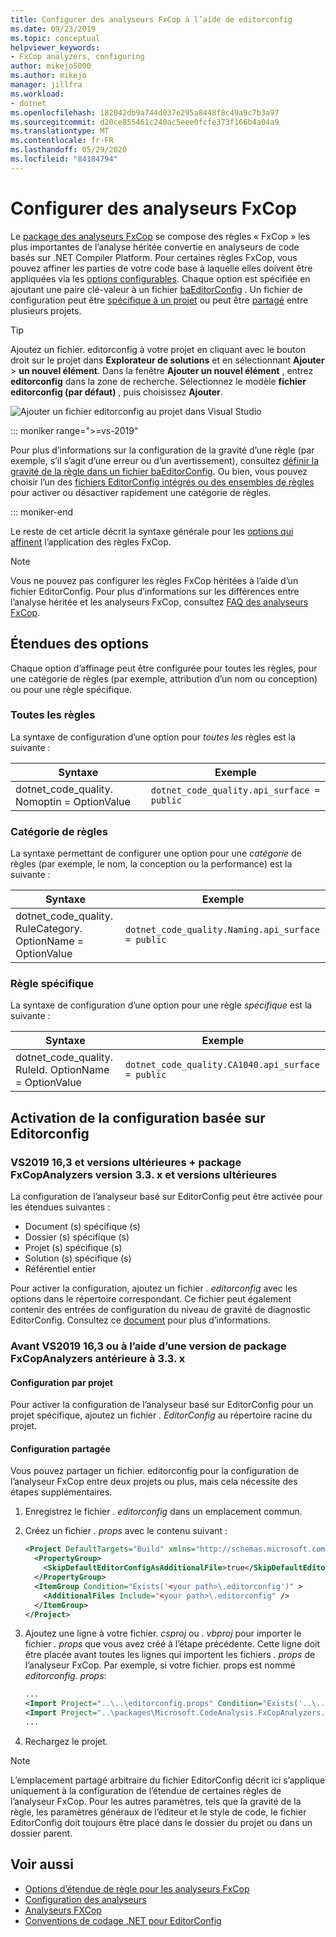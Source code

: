 ```yaml
---
title: Configurer des analyseurs FxCop à l’aide de editorconfig
ms.date: 09/23/2019
ms.topic: conceptual
helpviewer_keywords:
- FxCop analyzers, configuring
author: mikejo5000
ms.author: mikejo
manager: jillfra
ms.workload:
- dotnet
ms.openlocfilehash: 182042db9a744d037e295a8448f8c49a9c7b3a97
ms.sourcegitcommit: d20ce855461c240ac5eee0fcfe373f166b4a04a9
ms.translationtype: MT
ms.contentlocale: fr-FR
ms.lasthandoff: 05/29/2020
ms.locfileid: "84184794"
---
```

# <a name="configure-fxcop-analyzers"></a>Configurer des analyseurs FxCop

Le [package des analyseurs FxCop](install-fxcop-analyzers.md) se compose des règles « FxCop » les plus importantes de l’analyse héritée convertie en analyseurs de code basés sur .NET Compiler Platform. Pour certaines règles FxCop, vous pouvez affiner les parties de votre code base à laquelle elles doivent être appliquées via les [options configurables](fxcop-analyzer-options.md). Chaque option est spécifiée en ajoutant une paire clé-valeur à un fichier [baEditorConfig](https://editorconfig.org) . Un fichier de configuration peut être [spécifique à un projet](#per-project-configuration) ou peut être [partagé](#shared-configuration) entre plusieurs projets.

> [!TIP]
> Ajoutez un fichier. editorconfig à votre projet en cliquant avec le bouton droit sur le projet dans **Explorateur de solutions** et en sélectionnant **Ajouter**  >  **un nouvel élément**. Dans la fenêtre **Ajouter un nouvel élément** , entrez **editorconfig** dans la zone de recherche. Sélectionnez le modèle **fichier editorconfig (par défaut)** , puis choisissez **Ajouter**.
>
> ![Ajouter un fichier editorconfig au projet dans Visual Studio](media/add-editorconfig-file.png)

::: moniker range=">=vs-2019"

Pour plus d’informations sur la configuration de la gravité d’une règle (par exemple, s’il s’agit d’une erreur ou d’un avertissement), consultez [définir la gravité de la règle dans un fichier baEditorConfig](use-roslyn-analyzers.md#set-rule-severity-in-an-editorconfig-file). Ou bien, vous pouvez choisir l’un des [fichiers EditorConfig intégrés ou des ensembles de règles](analyzer-rule-sets.md) pour activer ou désactiver rapidement une catégorie de règles.

::: moniker-end

Le reste de cet article décrit la syntaxe générale pour les [options qui affinent](fxcop-analyzer-options.md) l’application des règles FxCop.

> [!NOTE]
> Vous ne pouvez pas configurer les règles FxCop héritées à l’aide d’un fichier EditorConfig. Pour plus d’informations sur les différences entre l’analyse héritée et les analyseurs FxCop, consultez [FAQ des analyseurs FxCop](fxcop-analyzers-faq.md).

## <a name="option-scopes"></a>Étendues des options

Chaque option d’affinage peut être configurée pour toutes les règles, pour une catégorie de règles (par exemple, attribution d’un nom ou conception) ou pour une règle spécifique.

### <a name="all-rules"></a>Toutes les règles

La syntaxe de configuration d’une option pour *toutes les* règles est la suivante :

|Syntaxe|Exemple|
|-|-|
| dotnet_code_quality. Nomoptin = OptionValue | `dotnet_code_quality.api_surface = public` |

### <a name="category-of-rules"></a>Catégorie de règles

La syntaxe permettant de configurer une option pour une *catégorie* de règles (par exemple, le nom, la conception ou la performance) est la suivante :

|Syntaxe|Exemple|
|-|-|
| dotnet_code_quality. RuleCategory. OptionName = OptionValue | `dotnet_code_quality.Naming.api_surface = public` |

### <a name="specific-rule"></a>Règle spécifique

La syntaxe de configuration d’une option pour une règle *spécifique* est la suivante :

|Syntaxe|Exemple|
|-|-|
| dotnet_code_quality. RuleId. OptionName = OptionValue | `dotnet_code_quality.CA1040.api_surface = public` |

## <a name="enabling-editorconfig-based-configuration"></a>Activation de la configuration basée sur Editorconfig

### <a name="vs2019-163-and-later--fxcopanalyzers-package-version-33x-and-later"></a>VS2019 16,3 et versions ultérieures + package FxCopAnalyzers version 3.3. x et versions ultérieures

La configuration de l’analyseur basé sur EditorConfig peut être activée pour les étendues suivantes :

- Document (s) spécifique (s)
- Dossier (s) spécifique (s)
- Projet (s) spécifique (s)
- Solution (s) spécifique (s)
- Référentiel entier

Pour activer la configuration, ajoutez un fichier *. editorconfig* avec les options dans le répertoire correspondant. Ce fichier peut également contenir des entrées de configuration du niveau de gravité de diagnostic EditorConfig. Consultez ce [document](use-roslyn-analyzers.md#rule-severity) pour plus d’informations.

### <a name="prior-to-vs2019-163-or-using-an-fxcopanalyzers-package-version-prior-to-33x"></a>Avant VS2019 16,3 ou à l’aide d’une version de package FxCopAnalyzers antérieure à 3.3. x

#### <a name="per-project-configuration"></a>Configuration par projet

Pour activer la configuration de l’analyseur basé sur EditorConfig pour un projet spécifique, ajoutez un fichier *. EditorConfig* au répertoire racine du projet.

#### <a name="shared-configuration"></a>Configuration partagée

Vous pouvez partager un fichier. editorconfig pour la configuration de l’analyseur FxCop entre deux projets ou plus, mais cela nécessite des étapes supplémentaires.

1. Enregistrez le fichier *. editorconfig* dans un emplacement commun.

2. Créez un fichier *. props* avec le contenu suivant :

   ```xml
   <Project DefaultTargets="Build" xmlns="http://schemas.microsoft.com/developer/msbuild/2003">
     <PropertyGroup>
       <SkipDefaultEditorConfigAsAdditionalFile>true</SkipDefaultEditorConfigAsAdditionalFile>
     </PropertyGroup>
     <ItemGroup Condition="Exists('<your path>\.editorconfig')" >
       <AdditionalFiles Include="<your path>\.editorconfig" />
     </ItemGroup>
   </Project>
   ```

3. Ajoutez une ligne à votre fichier. *csproj* ou *. vbproj* pour importer le fichier *. props* que vous avez créé à l’étape précédente. Cette ligne doit être placée avant toutes les lignes qui importent les fichiers *. props* de l’analyseur FxCop. Par exemple, si votre fichier. props est nommé *editorconfig. props*:

   ```xml
   ...
   <Import Project="..\..\editorconfig.props" Condition="Exists('..\..\editorconfig.props')" />
   <Import Project="..\packages\Microsoft.CodeAnalysis.FxCopAnalyzers.2.6.3\build\Microsoft.CodeAnalysis.FxCopAnalyzers.props" Condition="Exists('..\packages\Microsoft.CodeAnalysis.FxCopAnalyzers.2.6.3\build\Microsoft.CodeAnalysis.FxCopAnalyzers.props')" />
   ...
   ```

4. Rechargez le projet.

> [!NOTE]
> L’emplacement partagé arbitraire du fichier EditorConfig décrit ici s’applique uniquement à la configuration de l’étendue de certaines règles de l’analyseur FxCop. Pour les autres paramètres, tels que la gravité de la règle, les paramètres généraux de l’éditeur et le style de code, le fichier EditorConfig doit toujours être placé dans le dossier du projet ou dans un dossier parent.

## <a name="see-also"></a>Voir aussi

- [Options d’étendue de règle pour les analyseurs FxCop](fxcop-analyzer-options.md)
- [Configuration des analyseurs](https://github.com/dotnet/roslyn-analyzers/blob/master/docs/Analyzer%20Configuration.md)
- [Analyseurs FXCop](install-fxcop-analyzers.md)
- [Conventions de codage .NET pour EditorConfig](../ide/editorconfig-code-style-settings-reference.md)
